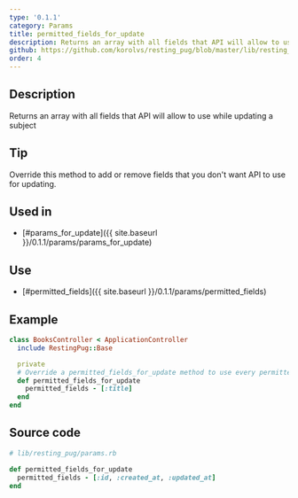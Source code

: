 ```yaml
---
type: '0.1.1'
category: Params
title: permitted_fields_for_update
description: Returns an array with all fields that API will allow to use while updating a subject
github: https://github.com/korolvs/resting_pug/blob/master/lib/resting_pug/params.rb#L86
order: 4
---
```


## Description
Returns an array with all fields that API will allow to use while updating a subject

## Tip
Override this method to add or remove fields that you don't want API to use for updating.

## Used in
- [#params_for_update]({{ site.baseurl }}/0.1.1/params/params_for_update)

## Use
- [#permitted_fields]({{ site.baseurl }}/0.1.1/params/permitted_fields)

## Example
```ruby
class BooksController < ApplicationController
  include RestingPug::Base

  private
  # Override a permitted_fields_for_update method to use every permitted attribute except :title
  def permitted_fields_for_update
    permitted_fields - [:title]
  end
end
```

## Source code
```ruby
# lib/resting_pug/params.rb

def permitted_fields_for_update
  permitted_fields - [:id, :created_at, :updated_at]
end
```



